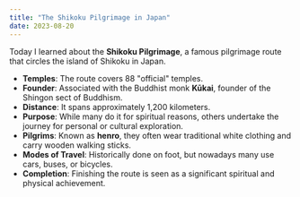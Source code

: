 ```yaml
---
title: "The Shikoku Pilgrimage in Japan"
date: 2023-08-20
---
```


Today I learned about the **Shikoku Pilgrimage**, a famous pilgrimage route that circles the island of Shikoku in Japan.

- **Temples**: The route covers 88 "official" temples.
- **Founder**: Associated with the Buddhist monk **Kūkai**, founder of the Shingon sect of Buddhism.
- **Distance**: It spans approximately 1,200 kilometers.
- **Purpose**: While many do it for spiritual reasons, others undertake the journey for personal or cultural exploration.
- **Pilgrims**: Known as **henro**, they often wear traditional white clothing and carry wooden walking sticks.
- **Modes of Travel**: Historically done on foot, but nowadays many use cars, buses, or bicycles.
- **Completion**: Finishing the route is seen as a significant spiritual and physical achievement.



